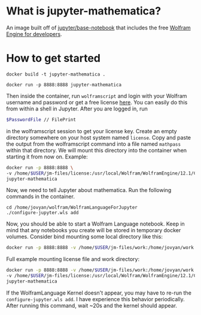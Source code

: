 # What is jupyter-mathematica?
An image built off of [jupyter/base-notebook](https://hub.docker.com/r/jupyter/base-notebook/) that includes the free [Wolfram Engine for developers](https://www.wolfram.com/engine/).

# How to get started
`docker build -t jupyter-mathematica .`

`docker run -p 8888:8888 jupyter-mathematica`

Then inside the container, run `wolframscript` and login with your Wolfram username and password or get a free license [here](https://wolfram.com/developer-license). You can easily do this from within a shell in Jupyter. After you are logged in, run

``` sh
$PasswordFile // FilePrint
```
in the wolframscript session to get your license key. Create an empty directory somewhere on your host system named `license`. Copy and paste the output from the wolframscript command into a file named `mathpass` within that directory. We will mount this directory into the container when starting it from now on. Example:

``` sh
docker run -p 8888:8888 \
-v /home/$USER/jm-files/license:/usr/local/Wolfram/WolframEngine/12.1/Configuration/Licensing \
jupyter-mathematica
```

Now, we need to tell Jupyter about mathematica. Run the following commands in the container.

```shell
cd /home/jovyan/wolfram/WolframLanguageForJupyter
./configure-jupyter.wls add
```

Now, you should be able to start a Wolfram Language notebook. Keep in mind that any notebooks you create will be stored in temporary docker volumes. Consider bind mounting some local directory like this:

``` sh
docker run -p 8888:8888 -v /home/$USER/jm-files/work:/home/jovyan/work jupyter-mathematica
```

Full example mounting license file and work directory:

``` sh
docker run -p 8888:8888 -v /home/$USER/jm-files/work:/home/jovyan/work \
-v /home/$USER/jm-files/license:/usr/local/Wolfram/WolframEngine/12.1/Configuration/Licensing \
jupyter-mathematica
```

If the WolframLanguage Kernel doesn't appear, you may have to re-run the `configure-jupyter.wls add`. I have experience this behavior periodically. After running this command, wait ~20s and the kernel should appear.
